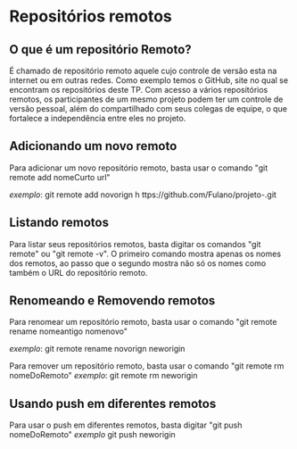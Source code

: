 # Repositórios remotos

## O que é um repositório Remoto?

  É chamado de repositório remoto aquele cujo controle de versão esta na internet ou em outras redes. Como exemplo temos o GitHub, site no qual se encontram os repositórios deste TP. Com acesso a vários repositórios remotos, os participantes de um mesmo projeto podem ter um controle de versão pessoal, além do compartilhado com seus colegas de equipe, o que fortalece a independência entre eles no projeto.


## Adicionando um novo remoto

 Para adicionar um novo repositório remoto, basta usar o comando
"git remote add nomeCurto url"

 *exemplo*:
  git remote add novorign h ttps://github.com/Fulano/projeto-.git

## Listando remotos
 Para listar seus repositórios remotos, basta digitar os comandos "git remote" ou "git remote -v". O primeiro comando mostra apenas os nomes dos remotos, ao passo que o segundo mostra não só os nomes como também o URL do repositório remoto.

## Renomeando e  Removendo remotos
Para renomear um repositório remoto, basta usar o comando
"git remote rename nomeantigo nomenovo"

*exemplo*:
 git remote rename novorign neworigin

 Para remover um repositório remoto, basta usar o comando
 "git remote rm nomeDoRemoto"
*exemplo*:
 git remote rm neworigin

## Usando push em diferentes remotos
Para usar o push em diferentes remotos, basta digitar
"git push nomeDoRemoto"
*exemplo*
git push neworigin
